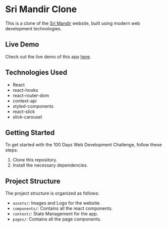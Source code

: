 # Sri Mandir Clone

This is a clone of the [Sri Mandir](https://www.srimandir.com/) website, built using modern web development technologies.

## Live Demo

Check out the live demo of this app [here]().

## Technologies Used

- React
- react-hooks
- react-router-dom
- context-api
- styled-components
- react-slick
- slick-carousel

## Getting Started

To get started with the 100 Days Web Development Challenge, follow these steps:

1. Clone this repository.
2. Install the necessary dependencies.

## Project Structure

The project structure is organized as follows:

- `assets/`: Images and Logo for the website.
- `components/`: Contains all the react components.
- `context/`: State Management for the app.
- `pages/`: Contains all the page components.